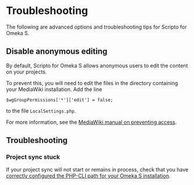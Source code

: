 # Troubleshooting

The following are advanced options and troubleshooting tips for Scripto for Omeka S.

## Disable anonymous editing
By default, Scripto for Omeka S allows anonymous users to edit the content on your projects. 

To prevent this, you will need to edit the files in the directory containing your MediaWiki installation. Add the line 

```
$wgGroupPermissions['*']['edit'] = false;
```

to the file `LocalSettings.php`.

For more information, see the [MediaWiki manual on preventing access](https://www.mediawiki.org/wiki/Manual:Preventing_access).

## Troubleshooting
### Project sync stuck
If your project sync will not start or remains in process, check that you have [correctly configured the PHP-CLI path for your Omeka S installation](../../configuration.md#php-path). 
